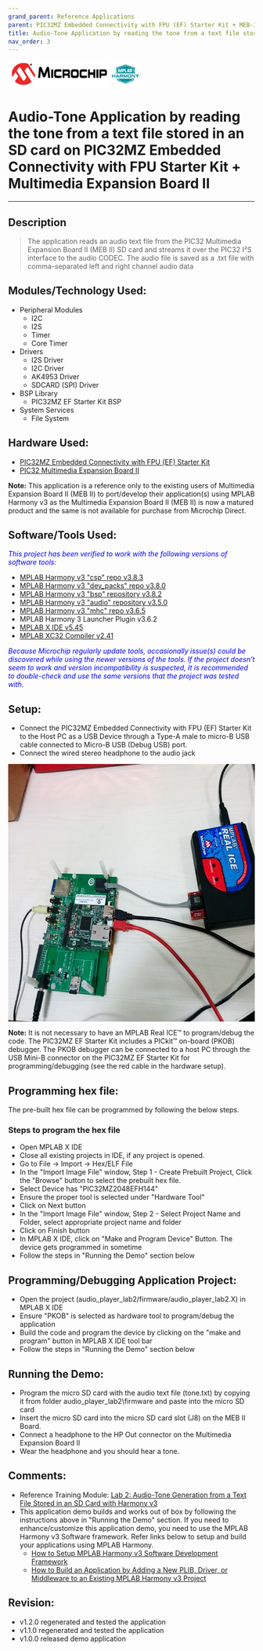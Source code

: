 ```yaml
---
grand_parent: Reference Applications
parent: PIC32MZ Embedded Connectivity with FPU (EF) Starter Kit + MEB-II
title: Audio-Tone Application by reading the tone from a text file stored in an SD card
nav_order: 3
---
```

<img src = "images/microchip_logo.png">
<img src = "images/microchip_mplab_harmony_logo_small.png">

# Audio-Tone Application by reading the tone from a text file stored in an SD card on PIC32MZ Embedded Connectivity with FPU Starter Kit + Multimedia Expansion Board II
-----

## Description

> The application reads an audio text file from the PIC32 Multimedia Expansion Board II (MEB II) SD card and
  streams it over the PIC32 I²S interface to the audio CODEC. The audio file is saved as a .txt file with
  comma-separated left and right channel audio data

## Modules/Technology Used:

- Peripheral Modules
	- I2C
	- I2S
	- Timer
	- Core Timer
- Drivers
	- I2S Driver
	- I2C Driver
	- AK4953 Driver
	- SDCARD (SPI) Driver
- BSP Library
	- PIC32MZ EF Starter Kit BSP
- System Services
	- File System

## Hardware Used:

- [PIC32MZ Embedded Connectivity with FPU (EF) Starter Kit](http://www.microchip.com/Developmenttools/ProductDetails.aspx?PartNO=DM320007)
- [PIC32 Multimedia Expansion Board II](https://www.microchip.com/DevelopmentTools/ProductDetails/DM320005-5)

**Note:** This application is a reference only to the existing users of Multimedia Expansion Board II (MEB II) to port/develop their
application(s) using MPLAB Harmony v3 as the Multimedia Expansion Board II (MEB II) is now a matured product and the same is not
available for purchase from Microchip Direct.

## Software/Tools Used:
<span style="color:blue"> *This project has been verified to work with the following versions of software tools:*</span>
 - [MPLAB Harmony v3 "csp" repo v3.8.3](https://github.com/Microchip-MPLAB-Harmony/csp/releases/tag/v3.8.3)
 - [MPLAB Harmony v3 "dev_packs" repo v3.8.0](https://github.com/Microchip-MPLAB-Harmony/dev_packs/releases/tag/v3.8.0)
 - [MPLAB Harmony v3 "bsp" repository v3.8.2](https://github.com/Microchip-MPLAB-Harmony/bsp/releases/tag/v3.8.2)
 - [MPLAB Harmony v3 "audio" repository v3.5.0](https://github.com/Microchip-MPLAB-Harmony/audio/releases/tag/v3.5.0)
 - [MPLAB Harmony v3 "mhc" repo v3.6.5](https://github.com/Microchip-MPLAB-Harmony/mhc/releases/tag/v3.6.5)
 -  MPLAB Harmony 3 Launcher Plugin v3.6.2
 - [MPLAB X IDE v5.45](https://www.microchip.com/mplab/mplab-x-ide)
 - [MPLAB XC32 Compiler v2.41](https://www.microchip.com/mplab/compilers)

<span style="color:blue"> *Because Microchip regularly update tools, occasionally issue(s) could be discovered while using the newer versions of the tools. If the project doesn’t seem to work and version incompatibility is suspected, It is recommended to double-check and use the same versions that the project was tested with.* </span>

## Setup:
- Connect the PIC32MZ Embedded Connectivity with FPU (EF) Starter Kit to the Host PC as a USB Device
  through a Type-A male to micro-B USB cable connected to Micro-B USB (Debug USB) port.
- Connect the wired stereo headphone to the audio jack  
<img src = "images/hardware_setup.png" width="700" height="525" align="middle">

**Note:**
It is not necessary to have an MPLAB Real ICE™ to program/debug the code. The PIC32MZ EF Starter Kit
includes a PICkit™ on-board (PKOB) debugger. The PKOB debugger can be connected to a host PC through
the USB Mini-B connector on the PIC32MZ EF Starter Kit for programming/debugging
(see the red cable in the hardware setup).

## Programming hex file:
The pre-built hex file can be programmed by following the below steps.

### Steps to program the hex file
- Open MPLAB X IDE
- Close all existing projects in IDE, if any project is opened.
- Go to File -> Import -> Hex/ELF File
- In the "Import Image File" window, Step 1 - Create Prebuilt Project, Click the "Browse" button to select the prebuilt hex file.
- Select Device has "PIC32MZ2048EFH144"
- Ensure the proper tool is selected under "Hardware Tool"
- Click on Next button
- In the "Import Image File" window, Step 2 - Select Project Name and Folder, select appropriate project name and folder
- Click on Finish button
- In MPLAB X IDE, click on "Make and Program Device" Button. The device gets programmed in sometime
- Follow the steps in "Running the Demo" section below

## Programming/Debugging Application Project:
- Open the project (audio_player_lab2/firmware/audio_player_lab2.X) in MPLAB X IDE
- Ensure "PKOB" is selected as hardware tool to program/debug the application
- Build the code and program the device by clicking on the "make and program" button in MPLAB X IDE tool bar
- Follow the steps in "Running the Demo" section below

## Running the Demo:
- Program the micro SD card with the audio text file (tone.txt) by copying it from folder audio_player_lab2\firmware and paste into the micro SD card
- Insert the micro SD card into the micro SD card slot (J8) on the MEB II Board.
- Connect a headphone to the HP Out connector on the Multimedia Expansion Board II
- Wear the headphone and you should hear a tone.

## Comments:
- Reference Training Module: [Lab 2: Audio-Tone Generation from a Text File Stored in an SD Card with Harmony v3](https://microchipdeveloper.com/harmony3:audio-player-lab2)
- This application demo builds and works out of box by following the instructions above in "Running the Demo" section. If you need to enhance/customize this application demo, you need to use the MPLAB Harmony v3 Software framework. Refer links below to setup and build your applications using MPLAB Harmony.
	- [How to Setup MPLAB Harmony v3 Software Development Framework](https://www.microchip.com/mymicrochip/filehandler.aspx?ddocname=en1000821)
	- [How to Build an Application by Adding a New PLIB, Driver, or Middleware to an Existing MPLAB Harmony v3 Project](http://ww1.microchip.com/downloads/en/DeviceDoc/How_to_Build_Application_Adding_PLIB_%20Driver_or_Middleware%20_to_MPLAB_Harmony_v3Project_DS90003253A.pdf)


## Revision:
- v1.2.0 regenerated and tested the application
- v1.1.0 regenerated and tested the application
- v1.0.0 released demo application
